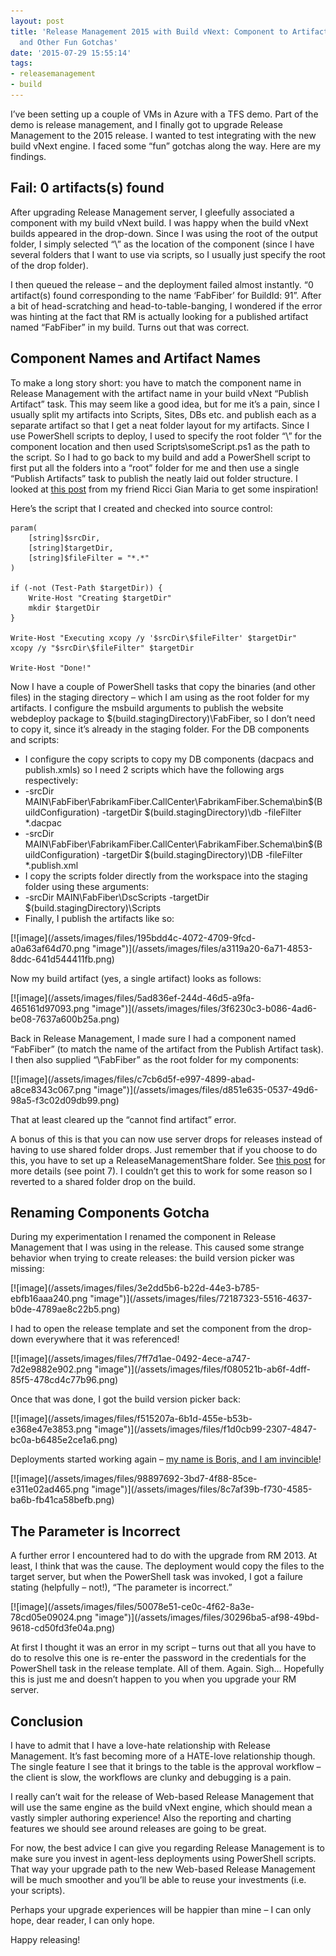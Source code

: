 ```yaml
---
layout: post
title: 'Release Management 2015 with Build vNext: Component to Artifact Name Matching
  and Other Fun Gotchas'
date: '2015-07-29 15:55:14'
tags:
- releasemanagement
- build
---
```


I’ve been setting up a couple of VMs in Azure with a TFS demo. Part of the demo is release management, and I finally got to upgrade Release Management to the 2015 release. I wanted to test integrating with the new build vNext engine. I faced some “fun” gotchas along the way. Here are my findings.

## Fail: 0 artifacts(s) found

After upgrading Release Management server, I gleefully associated a component with my build vNext build. I was happy when the build vNext builds appeared in the drop-down. Since I was using the root of the output folder, I simply selected “\” as the location of the component (since I have several folders that I want to use via scripts, so I usually just specify the root of the drop folder).

I then queued the release – and the deployment failed almost instantly. “0 artifact(s) found corresponding to the name ‘FabFiber’ for BuildId: 91”. After a bit of head-scratching and head-to-table-banging, I wondered if the error was hinting at the fact that RM is actually looking for a published artifact named “FabFiber” in my build. Turns out that was correct.

## Component Names and Artifact Names

To make a long story short: you have to match the component name in Release Management with the artifact name in your build vNext “Publish Artifact” task. This may seem like a good idea, but for me it’s a pain, since I usually split my artifacts into Scripts, Sites, DBs etc. and publish each as a separate artifact so that I get a neat folder layout for my artifacts. Since I use PowerShell scripts to deploy, I used to specify the root folder “\” for the component location and then used Scripts\someScript.ps1 as the path to the script. So I had to go back to my build and add a PowerShell script to first put all the folders into a “root” folder for me and then use a single “Publish Artifacts” task to publish the neatly laid out folder structure. I looked at [this post](http://www.codewrecks.com/blog/index.php/2015/06/30/manage-artifacts-with-tfs-build-vnext/) from my friend Ricci Gian Maria to get some inspiration!

Here’s the script that I created and checked into source control:

    param(
        [string]$srcDir,
        [string]$targetDir,
        [string]$fileFilter = "*.*"
    )
    
    if (-not (Test-Path $targetDir)) {
        Write-Host "Creating $targetDir"
        mkdir $targetDir
    }
    
    Write-Host "Executing xcopy /y '$srcDir\$fileFilter' $targetDir"
    xcopy /y "$srcDir\$fileFilter" $targetDir
    
    Write-Host "Done!"

Now I have a couple of PowerShell tasks that copy the binaries (and other files) in the staging directory – which I am using as the root folder for my artifacts. I configure the msbuild arguments to publish the website webdeploy package to $(build.stagingDirectory)\FabFiber, so I don’t need to copy it, since it’s already in the staging folder. For the DB components and scripts:

- I configure the copy scripts to copy my DB components (dacpacs and publish.xmls) so I need 2 scripts which have the following args respectively:
- -srcDir MAIN\FabFiber\FabrikamFiber.CallCenter\FabrikamFiber.Schema\bin\$(BuildConfiguration) -targetDir $(build.stagingDirectory)\db -fileFilter \*.dacpac
- -srcDir MAIN\FabFiber\FabrikamFiber.CallCenter\FabrikamFiber.Schema\bin\$(BuildConfiguration) -targetDir $(build.stagingDirectory)\DB -fileFilter \*.publish.xml
- I copy the scripts folder directly from the workspace into the staging folder using these arguments:
- -srcDir MAIN\FabFiber\DscScripts -targetDir $(build.stagingDirectory)\Scripts
- Finally, I publish the artifacts like so:
<!--kg-card-begin: html-->[![image](/assets/images/files/195bdd4c-4072-4709-9fcd-a0a63af64d70.png "image")](/assets/images/files/a3119a20-6a71-4853-8ddc-641d544411fb.png)<!--kg-card-end: html-->

Now my build artifact (yes, a single artifact) looks as follows:

<!--kg-card-begin: html-->[![image](/assets/images/files/5ad836ef-244d-46d5-a9fa-465161d97093.png "image")](/assets/images/files/3f6230c3-b086-4ad6-be08-7637a600b25a.png)<!--kg-card-end: html-->

Back in Release Management, I made sure I had a component named “FabFiber” (to match the name of the artifact from the Publish Artifact task). I then also supplied “\FabFiber” as the root folder for my components:

<!--kg-card-begin: html-->[![image](/assets/images/files/c7cb6d5f-e997-4899-abad-a8ce8343c067.png "image")](/assets/images/files/d851e635-0537-49d6-98a5-f3c02d09db99.png)<!--kg-card-end: html-->

That at least cleared up the “cannot find artifact” error.

A bonus of this is that you can now use server drops for releases instead of having to use shared folder drops. Just remember that if you choose to do this, you have to set up a ReleaseManagementShare folder. See [this post](http://blogs.msdn.com/b/visualstudioalm/archive/2014/11/11/what-s-new-in-release-management-for-vs-2013-update-4.aspx) for more details (see point 7). I couldn’t get this to work for some reason so I reverted to a shared folder drop on the build.

## Renaming Components Gotcha

During my experimentation I renamed the component in Release Management that I was using in the release. This caused some strange behavior when trying to create releases: the build version picker was missing:

<!--kg-card-begin: html-->[![image](/assets/images/files/3e2dd5b6-b22d-44e3-b785-ebfb16aaa240.png "image")](/assets/images/files/72187323-5516-4637-b0de-4789ae8c22b5.png)<!--kg-card-end: html-->

I had to open the release template and set the component from the drop-down everywhere that it was referenced!

<!--kg-card-begin: html--> [![image](/assets/images/files/7ff7d1ae-0492-4ece-a747-7d2e9882e902.png "image")](/assets/images/files/f080521b-ab6f-4dff-85f5-478cd4c77b96.png)<!--kg-card-end: html-->

Once that was done, I got the build version picker back:

<!--kg-card-begin: html-->[![image](/assets/images/files/f515207a-6b1d-455e-b53b-e368e47e3853.png "image")](/assets/images/files/f1d0cb99-2307-4847-bc0a-b6485e2ce1a6.png)<!--kg-card-end: html-->

Deployments started working again – [my name is Boris, and I am invincible](https://www.youtube.com/watch?v=b18DjXWyWuc)!

<!--kg-card-begin: html--> [![image](/assets/images/files/98897692-3bd7-4f88-85ce-e311e02ad465.png "image")](/assets/images/files/8c7af39b-f730-4585-ba6b-fb41ca58befb.png)<!--kg-card-end: html-->
## The Parameter is Incorrect

A further error I encountered had to do with the upgrade from RM 2013. At least, I think that was the cause. The deployment would copy the files to the target server, but when the PowerShell task was invoked, I got a failure stating (helpfully – not!), “The parameter is incorrect.”

<!--kg-card-begin: html-->[![image](/assets/images/files/50078e51-ce0c-4f62-8a3e-78cd05e09024.png "image")](/assets/images/files/30296ba5-af98-49bd-9618-cd50fd3fe04a.png)<!--kg-card-end: html-->

At first I thought it was an error in my script – turns out that all you have to do to resolve this one is re-enter the password in the credentials for the PowerShell task in the release template. All of them. Again. Sigh… Hopefully this is just me and doesn’t happen to you when you upgrade your RM server.

## Conclusion

I have to admit that I have a love-hate relationship with Release Management. It’s fast becoming more of a HATE-love relationship though. The single feature I see that it brings to the table is the approval workflow – the client is slow, the workflows are clunky and debugging is a pain.

I really can’t wait for the release of Web-based Release Management that will use the same engine as the build vNext engine, which should mean a vastly simpler authoring experience! Also the reporting and charting features we should see around releases are going to be great.

For now, the best advice I can give you regarding Release Management is to make sure you invest in agent-less deployments using PowerShell scripts. That way your upgrade path to the new Web-based Release Management will be much smoother and you’ll be able to reuse your investments (i.e. your scripts).

Perhaps your upgrade experiences will be happier than mine – I can only hope, dear reader, I can only hope.

Happy releasing!

